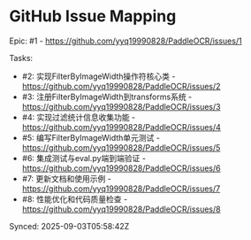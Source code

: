 # GitHub Issue Mapping

Epic: #1 - https://github.com/yyq19990828/PaddleOCR/issues/1

Tasks:
- #2: 实现FilterByImageWidth操作符核心类 - https://github.com/yyq19990828/PaddleOCR/issues/2
- #3: 注册FilterByImageWidth到transforms系统 - https://github.com/yyq19990828/PaddleOCR/issues/3
- #4: 实现过滤统计信息收集功能 - https://github.com/yyq19990828/PaddleOCR/issues/4
- #5: 编写FilterByImageWidth单元测试 - https://github.com/yyq19990828/PaddleOCR/issues/5
- #6: 集成测试与eval.py端到端验证 - https://github.com/yyq19990828/PaddleOCR/issues/6
- #7: 更新文档和使用示例 - https://github.com/yyq19990828/PaddleOCR/issues/7
- #8: 性能优化和代码质量检查 - https://github.com/yyq19990828/PaddleOCR/issues/8

Synced: 2025-09-03T05:58:42Z